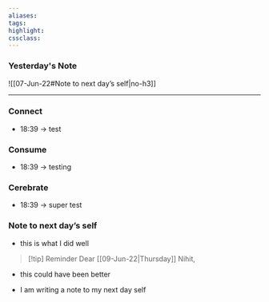```yaml
---
aliases:  
tags:
highlight:  
cssclass:
---
```


### Yesterday's Note
 ![[07-Jun-22#Note to next day’s self|no-h3]]

--- 


### Connect
- 18:39 → test

### Consume
- 18:39 → testing

### Cerebrate
- 18:39 → super test

### Note to next day’s self
- this is what I did well


> [!tip] Reminder
> Dear [[09-Jun-22|Thursday]] Nihit,
- this could have been better

- I am writing a note to my next day self
